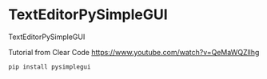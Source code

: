 # TextEditorPySimpleGUI
TextEditorPySimpleGUI

Tutorial from Clear Code https://www.youtube.com/watch?v=QeMaWQZllhg

```
pip install pysimplegui
```